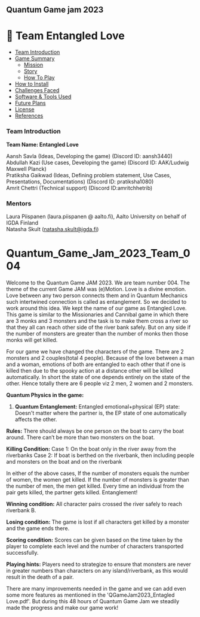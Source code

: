 ## Quantum Game jam 2023

# :space_invader: Team Entangled Love

- [Team Introduction](#team-introduction)
- [Game Summary](#game-summary)
  - [Mission](#mission)
  - [Story](#story)
  - [How To Play](#how-to-play)
- [How to Install](#how-to-install)
- [Challenges Faced](#challenges-faced)
- [Software & Tools Used](#software--tools-used)
- [Future Plans](#future-plans)
- [License](#license)
- [References](#references)

### Team Introduction
**Team Name: Entangled Love**      

Aansh Savla (Ideas, Developing the game) (Discord ID: aansh3440)      
Abdullah Kazi (Use cases, Developing the game) (Discord ID: AAK/Ludwig Maxwell Planck)        
Pratiksha Gaikwad (Ideas, Defining problem statement, Use Cases, Presentations, Documentations) (Discord ID: pratiksha1080)   
Amrit Chettri (Technical support) (Discord ID:amritchhetrib)    

### Mentors
Laura Piispanen (laura.piispanen @ aalto.fi), Aalto University on behalf of IGDA Finland     
Natasha Skult (natasha.skult@igda.fi)   




# Quantum_Game_Jam_2023_Team_004
Welcome to the Quantum Game JAM 2023. We are team number 004. The theme of the current Game JAM was (e)Motion. Love is a divine emotion. Love between any two person connects them and in Quantum Mechanics such intertwined connection is called as entanglement. So we decided to work around this idea. We kept the name of our game as Entangled Love. This game is similar to the Missionaries and Cannibal game in which there are 3 monks and 3 monsters and the task is to make them cross a river so that they all can reach other side of the river bank safely. But on any side if the number of monsters are greater than the number of monks then those monks will get killed.      

For our game we have changed the characters of the game. There are 2 monsters and 2 couples(total 4 people). Because of the love between a man and a woman, emotions of both are entangled to each other that if one is killed then due to the spooky action at a distance other will be killed automatically. In short the state of one depends entirely on the state of the other. Hence totally there are 6 people viz 2 men, 2 women and 2 monsters.    

**Quantum Physics in the game:**    
1) **Quantum Entanglement:** Entangled emotional+physical (EP) state: Doesn't matter where the partner is, the EP state of one automatically affects the other.    

**Rules:**
There should always be one person on the boat to carry the boat around.
There can’t be more than two monsters on the boat.

**Killing Condition:** 
Case 1: On the boat only in the river away from the riverbanks
Case 2: If boat is berthed on the riverbank, then including people and monsters on the boat and on the riverbank 

In either of the above cases,
If the number of monsters equals the number of women, the women get killed.
If the number of monsters is greater than the number of men, the men get killed.
Every time an individual from the pair gets killed, the partner gets killed. Entanglement!

 
**Winning condition:** 
All character pairs crossed the river safely to reach riverbank B.

**Losing condition:**
The game is lost if all characters get killed by a monster and the game ends there.

**Scoring condition:**
Scores can be given based on the time taken by the player to complete each level and the number of characters transported successfully.

**Playing hints:**
Players need to strategize to ensure that monsters are never in greater numbers than characters on any island/riverbank, as this would result in the death of a pair.


There are many improvements needed in the game and we can add even some more features as mentioned in the 'QGameJam2023_Entagled Love.pdf'. But during this 48 hours of Quantum Game Jam we steadily made the progress and make our game work!  
